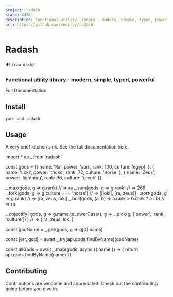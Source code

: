 ```yaml
---
project: radash
stars: 4436
description: Functional utility library - modern, simple, typed, powerful
url: https://github.com/sodiray/radash
---
```


Radash
======

🔊 `/raw-dash/`

### Functional utility library - modern, simple, typed, powerful

Full Documentation

Install
-------

```
yarn add radash
```

Usage
-----

A very brief kitchen sink. See the full documentation here.

import \* as \_ from 'radash'

const gods \= \[{
  name: 'Ra',
  power: 'sun',
  rank: 100,
  culture: 'egypt'
}, {
  name: 'Loki',
  power: 'tricks',
  rank: 72,
  culture: 'norse'
}, {
  name: 'Zeus',
  power: 'lightning',
  rank: 96,
  culture: 'greek'
}\]

\_.max(gods, g \=> g.rank) // => ra
\_.sum(gods, g \=> g.rank) // => 268
\_.fork(gods, g \=> g.culture \=== 'norse') // => \[\[loki\], \[ra, zeus\]\]
\_.sort(gods, g \=> g.rank) // => \[ra, zeus, loki\]
\_.boil(gods, (a, b) \=> a.rank \> b.rank ? a : b) // => ra

\_.objectify(
  gods, 
  g \=> g.name.toLowerCase(), 
  g \=> \_.pick(g, \['power', 'rank', 'culture'\])
) // => { ra, zeus, loki }

const godName \= \_.get(gods, g \=> g\[0\].name)

const \[err, god\] \= await \_.try(api.gods.findByName)(godName)

const allGods \= await \_.map(gods, async ({ name }) \=> {
  return api.gods.findByName(name)
})

Contributing
------------

Contributions are welcome and appreciated! Check out the contributing guide before you dive in.
